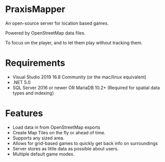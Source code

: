 # PraxisMapper
An open-source server for location based games. 

Powered by OpenStreetMap data files.

To focus on the player, and to let them play without tracking them.


# Requirements
* Visual Studio 2019 16.8 Community (or the mac/linux equivalent)
* .NET 5.0
* SQL Server 2016 or newer OR MariaDB 10.2+ (Required for spatial data types and indexing)


# Features
* Load data in from OpenStreetMap exports
* Create Map Tiles on the fly or ahead of time.
* Supports any sized area.
* Allows for grid-based games to quickly get back info on surroundings
* Server stores as little data as possible about users. 
* Multiple default game modes.
